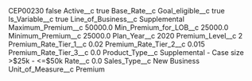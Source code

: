 <?xml version="1.0" encoding="UTF-8"?>
<CustomMetadata xmlns="http://soap.sforce.com/2006/04/metadata" xmlns:xsi="http://www.w3.org/2001/XMLSchema-instance" xmlns:xsd="http://www.w3.org/2001/XMLSchema">
    <label>CEP00230</label>
    <protected>false</protected>
    <values>
        <field>Active__c</field>
        <value xsi:type="xsd:boolean">true</value>
    </values>
    <values>
        <field>Base_Rate__c</field>
        <value xsi:nil="true"/>
    </values>
    <values>
        <field>Goal_eligible__c</field>
        <value xsi:type="xsd:boolean">true</value>
    </values>
    <values>
        <field>Is_Variable__c</field>
        <value xsi:type="xsd:boolean">true</value>
    </values>
    <values>
        <field>Line_of_Business__c</field>
        <value xsi:type="xsd:string">Supplemental</value>
    </values>
    <values>
        <field>Maximum_Premium__c</field>
        <value xsi:type="xsd:double">50000.0</value>
    </values>
    <values>
        <field>Min_Premium_for_LOB__c</field>
        <value xsi:type="xsd:double">25000.0</value>
    </values>
    <values>
        <field>Minimum_Premium__c</field>
        <value xsi:type="xsd:double">25000.0</value>
    </values>
    <values>
        <field>Plan_Year__c</field>
        <value xsi:type="xsd:string">2020</value>
    </values>
    <values>
        <field>Premium_Level__c</field>
        <value xsi:type="xsd:string">2</value>
    </values>
    <values>
        <field>Premium_Rate_Tier_1__c</field>
        <value xsi:type="xsd:double">0.02</value>
    </values>
    <values>
        <field>Premium_Rate_Tier_2__c</field>
        <value xsi:type="xsd:double">0.015</value>
    </values>
    <values>
        <field>Premium_Rate_Tier_3__c</field>
        <value xsi:type="xsd:double">0.0</value>
    </values>
    <values>
        <field>Product_Type__c</field>
        <value xsi:type="xsd:string">Supplemental - Case size &gt;$25k - &lt;=$50k</value>
    </values>
    <values>
        <field>Rate__c</field>
        <value xsi:type="xsd:double">0.0</value>
    </values>
    <values>
        <field>Sales_Type__c</field>
        <value xsi:type="xsd:string">New Business</value>
    </values>
    <values>
        <field>Unit_of_Measure__c</field>
        <value xsi:type="xsd:string">Premium</value>
    </values>
</CustomMetadata>
